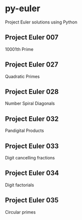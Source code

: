 # py-euler
Project Euler solutions using Python

## Project Euler 007

10001th Prime

## Project Euler 027

Quadratic Primes

## Project Euler 028

Number Spiral Diagonals

## Project Euler 032

Pandigital Products

## Project Euler 033

Digit cancelling fractions

## Project Euler 034

Digit factorials

## Project Euler 035

Circular primes


